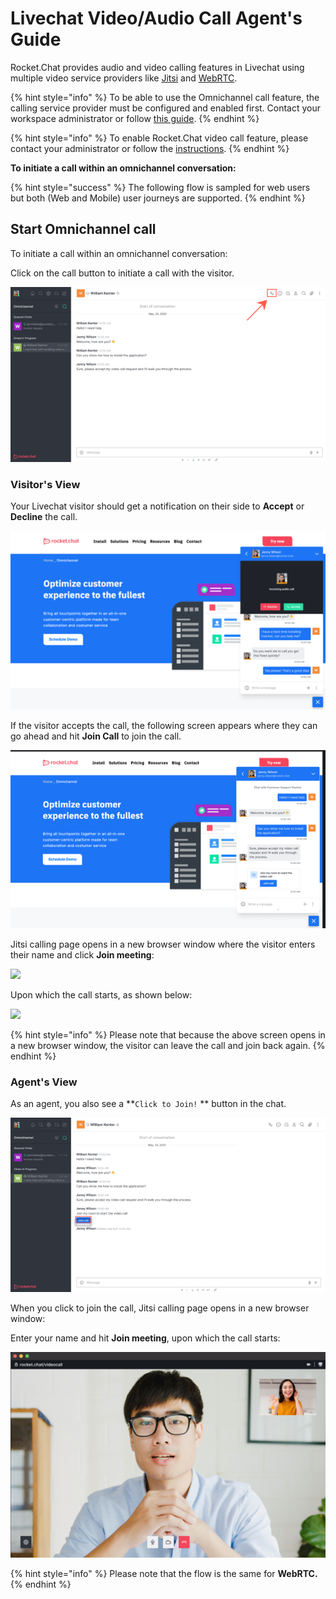 # Livechat Video/Audio Call Agent's Guide

Rocket.Chat provides audio and video calling features in Livechat using multiple video service providers like [Jitsi](../../rocket.chat-conference-call/omnichannel-video-audio-call-admins-guide.md#jitsi) and [WebRTC](../../rocket.chat-conference-call/omnichannel-video-audio-call-admins-guide.md#webrtc).

{% hint style="info" %}
To be able to use the Omnichannel call feature, the calling service provider must be configured and enabled first. Contact your workspace administrator or follow [this guide](../../rocket.chat-conference-call/omnichannel-video-audio-call-admins-guide.md).
{% endhint %}

{% hint style="info" %}
To enable Rocket.Chat video call feature, please contact your administrator or follow the [instructions](https://docs.rocket.chat/guides/administration/settings/video-conference-admin-guide/omnichannel-video-audio-call-admins-guide).
{% endhint %}

**To initiate a call within an omnichannel conversation:**

{% hint style="success" %}
The following flow is sampled for web users but both (Web and Mobile) user journeys are supported.
{% endhint %}

## Start Omnichannel call

To initiate a call within an omnichannel conversation:

Click on the call button to initiate a call with the visitor.

![](../../../.gitbook/assets/purpledevil0.png)

### Visitor's View

Your Livechat visitor should get a notification on their side to **Accept** or **Decline** the call.

![](../../../.gitbook/assets/purpledevil10.png)

If the visitor accepts the call, the following screen appears where they can go ahead and hit **Join Call** to join the call.

![](../../../.gitbook/assets/purpledevil300.png)

Jitsi calling page opens in a new browser window where the visitor enters their name and click **Join meeting**:

![](../../../.gitbook/assets/2021-12-08\_18-57-02.png)

Upon which the call starts, as shown below:

![](<../../../.gitbook/assets/2021-12-08\_19-00-51 (1) (1) (1) (4) (2) (4) (1).png>)

{% hint style="info" %}
Please note that because the above screen opens in a new browser window, the visitor can leave the call and join back again.
{% endhint %}

### Agent's View

As an agent, you also see a \*\*`Click to Join!` \*\* button in the chat.

![](../../../.gitbook/assets/purpledevil400.png)

When you click to join the call, Jitsi calling page opens in a new browser window:

Enter your name and hit **Join meeting**, upon which the call starts:

![](../../../.gitbook/assets/purpledevil500.png)

{% hint style="info" %}
Please note that the flow is the same for **WebRTC.**
{% endhint %}
